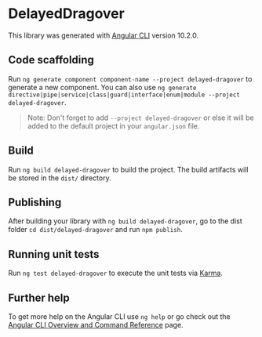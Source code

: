 # DelayedDragover

This library was generated with [Angular CLI](https://github.com/angular/angular-cli) version 10.2.0.

## Code scaffolding

Run `ng generate component component-name --project delayed-dragover` to generate a new component. You can also use `ng generate directive|pipe|service|class|guard|interface|enum|module --project delayed-dragover`.
> Note: Don't forget to add `--project delayed-dragover` or else it will be added to the default project in your `angular.json` file. 

## Build

Run `ng build delayed-dragover` to build the project. The build artifacts will be stored in the `dist/` directory.

## Publishing

After building your library with `ng build delayed-dragover`, go to the dist folder `cd dist/delayed-dragover` and run `npm publish`.

## Running unit tests

Run `ng test delayed-dragover` to execute the unit tests via [Karma](https://karma-runner.github.io).

## Further help

To get more help on the Angular CLI use `ng help` or go check out the [Angular CLI Overview and Command Reference](https://angular.io/cli) page.
